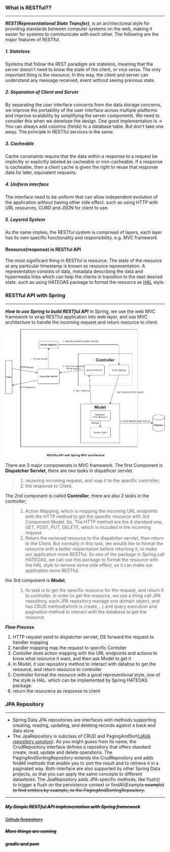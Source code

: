 ### What is RESTful??
***
***REST(Representational State Transfer)***, is an architectureal style for providing standards between computer systems on the web, making it easier for systems to communicate with each other. The following are the major features of RESTful.
##### 1. Stateless
Systems that follow the REST paradigm are stateless, meaning that the server doesn't need to know the state of the client, or vice versa. The only important thing is the resource. In this way, the client and server can understand any message received, event without seeing previous state.

##### 2. Separation of Client and Server
By separating the user interface concerns from the data storage concerns, we improve the portability of the user interface across multiple platforms and improve scalability by simplifying the server components. We need to consider this when we develope the design. One good implementation is -> You can always add columns (fields) to a database table. But don’t take one away. The principle in RESTful services is the same.

##### 3. Cacheable
Cache constraints require that the data within a response to a request be implicitly or explicitly labeled as cacheable or non-cacheable. If a response is cacheable, then a client cache is given the right to reuse that response data for later, equivalent requests.

##### 4. Uniform interface
The interface need to be uniform that can allow independent evolution of the application without having other side effect. such as using HTTP with URL resources, CURD and JSON for client to use.
##### 5. Layered System
As the name implies, the RESTful system is comprised of layers, each layer has its own specific functionality and responsibility. e.g. MVC framework 

#### Resource(response) in RESTful API 
The most significant thing in RESTful is resource. The state of the resource at any particular timestamp is known as resource representation. A representation consists of data, metadata describing the data and hypermedia links which can help the clients in transition to the next desired state. such as using HATEOAS package to format the resource as [HAL](https://en.wikipedia.org/wiki/Hypertext_Application_Language) style.

### RESTful API with Spring
***
***How to use Spring to build RESTful API***
In Spring, we use the web MVC framework to wrap RESTful application into web layer, and use MVC architecture to handle the incoming request and return resource to client.

![RESTful-flow char](https://raw.githubusercontent.com/garyCC227/blog-gary/gary/blog-app/src/content/RESTful.png)

There are 3 major componenets in MVC framework. 
The first Component is **Dispatcher Servlet**, there are two tasks in dispathcer servlet.
>1.  recieving incoming request, and map it to the specific controller;
>2. the response to Client.

The 2nd component is  called **Controller**, there are also 2 tasks in the controller; 
>1. Action Mapping, which is  mapping the incoming URL endpoints with the HTTP method to get the specific resource with 3rd Component Model. So, The HTTP method are the 4 standard one, GET, POST, PUT, DELETE, which is included in the incoming request. 
>2. Return the recieved resource to the dispatcher servlet, then return to the Client. But normally in this task, we woulid like to format the resource with a better respentation before returning it, to make our application more RESTful. So one of the package in Spring call HATEOAS, we can use this package to format the resource with the HAL style to remove some side effect, so it can make our application more RESTful. 

the 3rd component is **Model**, 
> 1. its task is to get the specific resource for the request, and return it to controller. in order to get the resource,  we use a thing call JPA repository. each JPA repository manage one domain object, and has CRUD method(which is create,...) and query execution and pagination method to interact with the database to get the resource.

***Flow Process***
1. HTTP request send to dispatcher servlet, DS forward the request to handler mapping
2. handler mapping map the  request to specific Contoller
3. Contoller does action mapping with the URL endpoints and actions to know what resource it want, and then ask Model to get it
4. In Model, it use repository method to interact with databse to get the resource, and return resource to controller
5. Controller format the resource with a good representional style, one of the style is HAL. which can be implemented by Spring HATEOAS package.
6. return the resourece as response to client 

### JPA Repository 
***
- Spring Data JPA repositories are interfaces with methods supporting creating, reading, updating, and deleting records against a back end data store
 - The JpaRepository is subclass of CRUD and PagingAndSort([JAVA repository solution](https://docs.spring.io/spring-data/jpa/docs/current/reference/html/#repositories)). As you might guess from its name, the CrudRepository interface defines a repository that offers standard create, read, update and delete operations. The PagingAndSortingRepository extends the CrudRepository and adds findAll methods that enable you to sort the result and to retrieve it in a paginated way. Both interface are also supported by other Spring Data projects, so that you can apply the same concepts to different datastores. The JpaRepository adds JPA-specific methods, like flush() to trigger a flush on the persistence context or findAll(Example<S> example) to find entities by example, to the PagingAndSortingRepository. 
 
***
##### My Simple RESTful API implementation with Spring framework
[Github Repository](https://github.com/garyCC227/RESTful_simple)



##### More things are coming
***gradle and pom***



 

